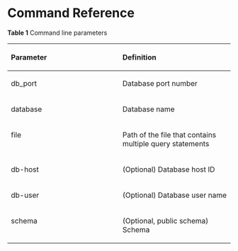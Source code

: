 # Command Reference<a name="EN-US_TOPIC_0000001364615553"></a>

**Table 1** Command line parameters

<a name="table8333140153713"></a>
<table><thead align="left"><tr id="row1333364033712"><th class="cellrowborder" valign="top" width="50%" id="mcps1.2.3.1.1"><p id="p19333940103713"><a name="p19333940103713"></a><a name="p19333940103713"></a>Parameter</p>
</th>
<th class="cellrowborder" valign="top" width="50%" id="mcps1.2.3.1.2"><p id="p733334012373"><a name="p733334012373"></a><a name="p733334012373"></a>Definition</p>
</th>
</tr>
</thead>
<tbody><tr id="row14333124063712"><td class="cellrowborder" valign="top" width="50%" headers="mcps1.2.3.1.1 "><p id="p183331740153717"><a name="p183331740153717"></a><a name="p183331740153717"></a>db_port</p>
</td>
<td class="cellrowborder" valign="top" width="50%" headers="mcps1.2.3.1.2 "><p id="p2333144013378"><a name="p2333144013378"></a><a name="p2333144013378"></a>Database port number</p>
</td>
</tr>
<tr id="row123331540183712"><td class="cellrowborder" valign="top" width="50%" headers="mcps1.2.3.1.1 "><p id="p4333194033717"><a name="p4333194033717"></a><a name="p4333194033717"></a>database</p>
</td>
<td class="cellrowborder" valign="top" width="50%" headers="mcps1.2.3.1.2 "><p id="p4333640173713"><a name="p4333640173713"></a><a name="p4333640173713"></a>Database name</p>
</td>
</tr>
<tr id="row2333184013376"><td class="cellrowborder" valign="top" width="50%" headers="mcps1.2.3.1.1 "><p id="p123338404377"><a name="p123338404377"></a><a name="p123338404377"></a>file</p>
</td>
<td class="cellrowborder" valign="top" width="50%" headers="mcps1.2.3.1.2 "><p id="p633344016371"><a name="p633344016371"></a><a name="p633344016371"></a>Path of the file that contains multiple query statements</p>
</td>
</tr>
<tr id="row167521385392"><td class="cellrowborder" valign="top" width="50%" headers="mcps1.2.3.1.1 "><p id="p97521538193914"><a name="p97521538193914"></a><a name="p97521538193914"></a>db-host</p>
</td>
<td class="cellrowborder" valign="top" width="50%" headers="mcps1.2.3.1.2 "><p id="p1775223813916"><a name="p1775223813916"></a><a name="p1775223813916"></a>(Optional) Database host ID</p>
</td>
</tr>
<tr id="row514364417396"><td class="cellrowborder" valign="top" width="50%" headers="mcps1.2.3.1.1 "><p id="p814364412392"><a name="p814364412392"></a><a name="p814364412392"></a>db-user</p>
</td>
<td class="cellrowborder" valign="top" width="50%" headers="mcps1.2.3.1.2 "><p id="p17143244203914"><a name="p17143244203914"></a><a name="p17143244203914"></a>(Optional) Database user name</p>
</td>
</tr>
<tr id="row7406202412015"><td class="cellrowborder" valign="top" width="50%" headers="mcps1.2.3.1.1 "><p id="p44063240020"><a name="p44063240020"></a><a name="p44063240020"></a>schema</p>
</td>
<td class="cellrowborder" valign="top" width="50%" headers="mcps1.2.3.1.2 "><p id="p1840632416018"><a name="p1840632416018"></a><a name="p1840632416018"></a>(Optional, public schema) Schema</p>
</td>
</tr>
</tbody>
</table>

